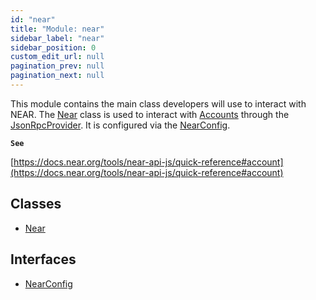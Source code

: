 ```yaml
---
id: "near"
title: "Module: near"
sidebar_label: "near"
sidebar_position: 0
custom_edit_url: null
pagination_prev: null
pagination_next: null
---
```


This module contains the main class developers will use to interact with NEAR.
The [Near](../classes/near.Near.md) class is used to interact with [Accounts](../classes/account.Account.md) through the [JsonRpcProvider](../classes/providers_json_rpc_provider.JsonRpcProvider.md).
It is configured via the [NearConfig](../interfaces/near.NearConfig.md).

**`See`**

[https://docs.near.org/tools/near-api-js/quick-reference#account](https://docs.near.org/tools/near-api-js/quick-reference#account)

## Classes

- [Near](../classes/near.Near.md)

## Interfaces

- [NearConfig](../interfaces/near.NearConfig.md)
